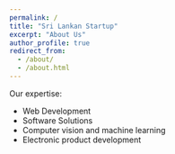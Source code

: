 ```yaml
---
permalink: /
title: "Sri Lankan Startup"
excerpt: "About Us"
author_profile: true
redirect_from: 
  - /about/
  - /about.html
---
```


Our expertise:

* Web Development
* Software Solutions
* Computer vision and machine learning
* Electronic product development  


